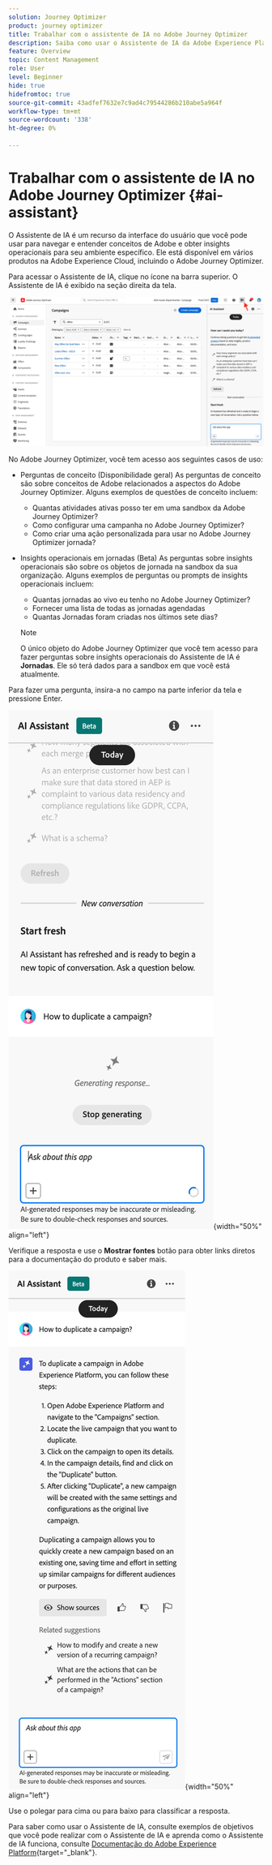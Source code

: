 ```yaml
---
solution: Journey Optimizer
product: journey optimizer
title: Trabalhar com o assistente de IA no Adobe Journey Optimizer
description: Saiba como usar o Assistente de IA da Adobe Experience Platform no Adobe Jornada Otimizer.
feature: Overview
topic: Content Management
role: User
level: Beginner
hide: true
hidefromtoc: true
source-git-commit: 43adfef7632e7c9ad4c79544286b210abe5a964f
workflow-type: tm+mt
source-wordcount: '338'
ht-degree: 0%

---
```


# Trabalhar com o assistente de IA no Adobe Journey Optimizer {#ai-assistant}

O Assistente de IA é um recurso da interface do usuário que você pode usar para navegar e entender conceitos de Adobe e obter insights operacionais para seu ambiente específico. Ele está disponível em vários produtos na Adobe Experience Cloud, incluindo o Adobe Journey Optimizer.

Para acessar o Assistente de IA, clique no ícone na barra superior. O Assistente de IA é exibido na seção direita da tela.

![](assets/do-not-localize/ai-assistant-open.png)

No Adobe Journey Optimizer, você tem acesso aos seguintes casos de uso:

* Perguntas de conceito (Disponibilidade geral) As perguntas de conceito são sobre conceitos de Adobe relacionados a aspectos do Adobe Journey Optimizer. Alguns exemplos de questões de conceito incluem:

   * Quantas atividades ativas posso ter em uma sandbox da Adobe Journey Optimizer?
   * Como configurar uma campanha no Adobe Journey Optimizer?
   * Como criar uma ação personalizada para usar no Adobe Journey Optimizer jornada?


* Insights operacionais em jornadas (Beta) As perguntas sobre insights operacionais são sobre os objetos de jornada na sandbox da sua organização. Alguns exemplos de perguntas ou prompts de insights operacionais incluem:

   * Quantas jornadas ao vivo eu tenho no Adobe Journey Optimizer?
   * Fornecer uma lista de todas as jornadas agendadas
   * Quantas Jornadas foram criadas nos últimos sete dias?

  >[!NOTE]
  >
  >O único objeto do Adobe Journey Optimizer que você tem acesso para fazer perguntas sobre insights operacionais do Assistente de IA é **Jornadas**. Ele só terá dados para a sandbox em que você está atualmente.


Para fazer uma pergunta, insira-a no campo na parte inferior da tela e pressione Enter.

![](assets/do-not-localize/ai-assistant-ask.png){width="50%" align="left"}

Verifique a resposta e use o **Mostrar fontes** botão para obter links diretos para a documentação do produto e saber mais.

![](assets/do-not-localize/ai-assistant-answer.png){width="50%" align="left"}

Use o polegar para cima ou para baixo para classificar a resposta.

Para saber como usar o Assistente de IA, consulte exemplos de objetivos que você pode realizar com o Assistente de IA e aprenda como o Assistente de IA funciona, consulte [Documentação do Adobe Experience Platform](https://experienceleague.adobe.com/en/docs/experience-platform/landing/platform-ui/ai-assistant){target="_blank"}.
